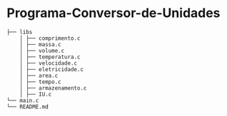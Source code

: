 ﻿# Programa-Conversor-de-Unidades
    
    ├── libs
        │ ├── comprimento.c
        │ ├── massa.c
        │ ├── volume.c
        │ ├── temperatura.c
        │ ├── velocidade.c
        │ ├── eletricidade.c
        │ ├── area.c
        │ ├── tempo.c
        │ ├── armazenamento.c
        │ ├── IU.c
    └── main.c
    └── README.md
